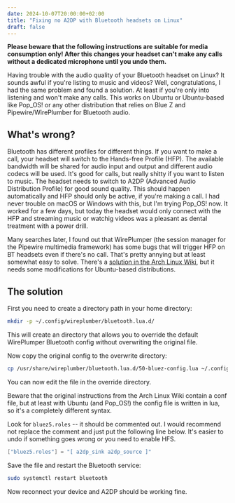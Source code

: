 ```yaml
---
date: 2024-10-07T20:00:00+02:00
title: "Fixing no A2DP with Bluetooth headsets on Linux"
draft: false
---
```


**Please beware that the following instructions are suitable for media consumption only! After this changes your headset can't make any calls without a dedicated microphone until you undo them.**

Having trouble with the audio quality of your Bluetooth headset on Linux? It sounds awful if you're listing to music and videos? Well, congratulations, I had the same problem and found a solution. At least if you're only into listening and won't make any calls. This works on Ubuntu or Ubuntu-based like Pop_OS! or any other distribution that relies on Blue Z and Pipewire/WirePlumber for Bluetooth audio.

## What's wrong?

Bluetooth has different profiles for different things. If you want to make a call, your headset will switch to the Hands-free Profile (HFP). The available bandwidth will be shared for audio input and output and different audio codecs will be used. It's good for calls, but really shitty if you want to listen to music. The headset needs to switch to A2DP (Advanced Audio Distribution Profile) for good sound quality. This should happen automatically and HFP should only be active, if you're making a call. I had never trouble on macOS or Windows with this, but I'm trying Pop_OS! now. It worked for a few days, but today the headset would only connect with the HFP and streaming music or watchig videos was a pleasant as dental treatment with a power drill.

Many searches later, I found out that WirePlumper (the session manager for the Pipewire multimedia framework) has some bugs that will trigger HFP on BT headsets even if there's no call. That's pretty annying but at least somewhat easy to solve. There's a [solution in the Arch Linux Wiki](https://wiki.archlinux.org/title/Bluetooth_headset#Disable_PipeWire_HSP/HFP_profile), but it needs some modifications for Ubuntu-based distributions.

## The solution

First you need to create a directory path in your home directory:

~~~ sh
mkdir -p ~/.config/wireplumber/bluetooth.lua.d/
~~~

This will create an directory that allows you to override the default WirePlumper Bluetooth config without overwriting the original file.

Now copy the original config to the overwrite directory:

~~~ sh
cp /usr/share/wireplumber/bluetooth.lua.d/50-bluez-config.lua ~/.config/wireplumber/bluetooth.lua.d/
~~~

You can now edit the file in the override directory.

Beware that the original instructions from the Arch Linux Wiki contain a conf file, but at least with Ubuntu (and Pop_OS!) the config file is written in lua, so it's a completely different syntax.

Look for `bluez5.roles` -- it should be commented out. I would recommend not replace the comment and just put the following line below. It's easier to undo if something goes wrong or you need to enable HFS.

~~~ lua
["bluez5.roles"] = "[ a2dp_sink a2dp_source ]"
~~~

Save the file and restart the Bluetooth service:

~~~ sh
sudo systemctl restart bluetooth
~~~

Now reconnect your device and A2DP should be working fine.
